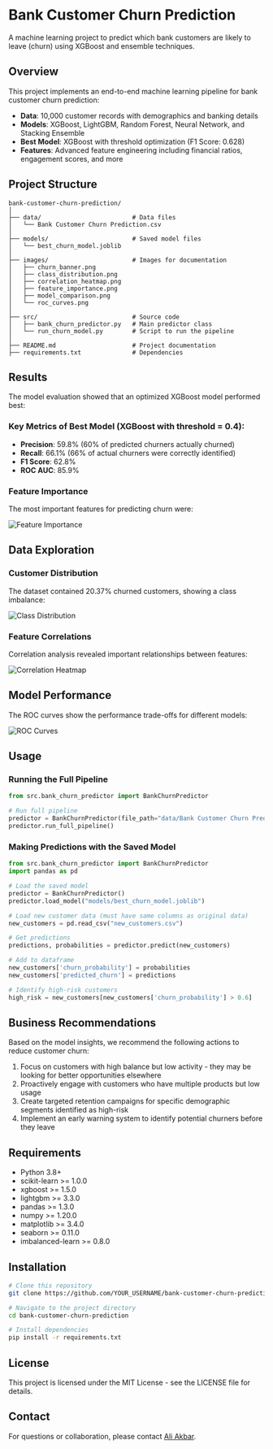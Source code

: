 
# Bank Customer Churn Prediction


A machine learning project to predict which bank customers are likely to leave (churn) using XGBoost and ensemble techniques.

## Overview

This project implements an end-to-end machine learning pipeline for bank customer churn prediction:

- **Data**: 10,000 customer records with demographics and banking details
- **Models**: XGBoost, LightGBM, Random Forest, Neural Network, and Stacking Ensemble
- **Best Model**: XGBoost with threshold optimization (F1 Score: 0.628)
- **Features**: Advanced feature engineering including financial ratios, engagement scores, and more

## Project Structure

```
bank-customer-churn-prediction/
│
├── data/                         # Data files
│   └── Bank Customer Churn Prediction.csv
│
├── models/                       # Saved model files
│   └── best_churn_model.joblib
│
├── images/                       # Images for documentation
│   ├── churn_banner.png
│   ├── class_distribution.png
│   ├── correlation_heatmap.png
│   ├── feature_importance.png
│   ├── model_comparison.png
│   └── roc_curves.png
│
├── src/                          # Source code
│   ├── bank_churn_predictor.py   # Main predictor class
│   └── run_churn_model.py        # Script to run the pipeline
│
├── README.md                     # Project documentation
├── requirements.txt              # Dependencies
```

## Results

The model evaluation showed that an optimized XGBoost model performed best:

### Key Metrics of Best Model (XGBoost with threshold = 0.4):
- **Precision**: 59.8% (60% of predicted churners actually churned)
- **Recall**: 66.1% (66% of actual churners were correctly identified)
- **F1 Score**: 62.8%
- **ROC AUC**: 85.9%

### Feature Importance

The most important features for predicting churn were:

![Feature Importance](images/XGBoost_feature_importance.png)

## Data Exploration

### Customer Distribution

The dataset contained 20.37% churned customers, showing a class imbalance:

![Class Distribution](images/class_distribution.png)

### Feature Correlations

Correlation analysis revealed important relationships between features:

![Correlation Heatmap](images/correlation_heatmap.png)

## Model Performance

The ROC curves show the performance trade-offs for different models:

![ROC Curves](images/XGBoost_Optimized_roc_curve.png)

## Usage

### Running the Full Pipeline

```python
from src.bank_churn_predictor import BankChurnPredictor

# Run full pipeline
predictor = BankChurnPredictor(file_path="data/Bank Customer Churn Prediction.csv")
predictor.run_full_pipeline()
```

### Making Predictions with the Saved Model

```python
from src.bank_churn_predictor import BankChurnPredictor
import pandas as pd

# Load the saved model
predictor = BankChurnPredictor()
predictor.load_model("models/best_churn_model.joblib")

# Load new customer data (must have same columns as original data)
new_customers = pd.read_csv("new_customers.csv")

# Get predictions
predictions, probabilities = predictor.predict(new_customers)

# Add to dataframe
new_customers['churn_probability'] = probabilities
new_customers['predicted_churn'] = predictions

# Identify high-risk customers
high_risk = new_customers[new_customers['churn_probability'] > 0.6]
```

## Business Recommendations

Based on the model insights, we recommend the following actions to reduce customer churn:

1. Focus on customers with high balance but low activity - they may be looking for better opportunities elsewhere
2. Proactively engage with customers who have multiple products but low usage
3. Create targeted retention campaigns for specific demographic segments identified as high-risk
4. Implement an early warning system to identify potential churners before they leave

## Requirements

- Python 3.8+
- scikit-learn >= 1.0.0
- xgboost >= 1.5.0
- lightgbm >= 3.3.0
- pandas >= 1.3.0
- numpy >= 1.20.0
- matplotlib >= 3.4.0
- seaborn >= 0.11.0
- imbalanced-learn >= 0.8.0

## Installation

```bash
# Clone this repository
git clone https://github.com/YOUR_USERNAME/bank-customer-churn-prediction.git

# Navigate to the project directory
cd bank-customer-churn-prediction

# Install dependencies
pip install -r requirements.txt
```

## License

This project is licensed under the MIT License - see the LICENSE file for details.

## Contact

For questions or collaboration, please contact [Ali Akbar](aliokkii12@gmail.com).
```



